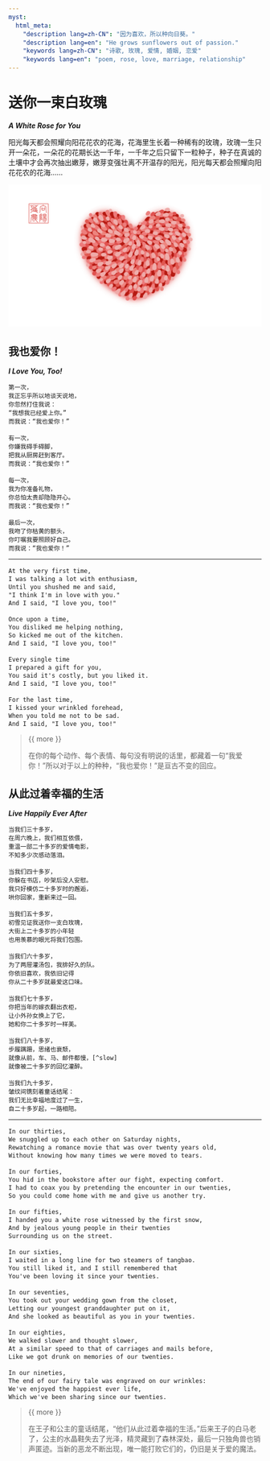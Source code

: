 ```yaml
---
myst:
  html_meta:
    "description lang=zh-CN": "因为喜欢，所以种向日葵。"
    "description lang=en": "He grows sunflowers out of passion."
    "keywords lang=zh-CN": "诗歌, 玫瑰, 爱情, 婚姻, 恋爱"
    "keywords lang=en": "poem, rose, love, marriage, relationship"
---
```


<!-- Created by 向阳花花农 (The Sunflorist) on 2024-11-22. -->
<!-- The Sunflorist's Shangri-La © 2024 by The Sunflorist is licensed under CC BY-NC-SA 4.0, all rights reserved. -->

# 送你一束白玫瑰

***A White Rose for You***

阳光每天都会照耀向阳花花农的花海，花海里生长着一种稀有的玫瑰，玫瑰一生只开一朵花，一朵花的花期长达一千年，一千年之后只留下一粒种子，种子在真诚的土壤中才会再次抽出嫩芽，嫩芽变强壮离不开温存的阳光，阳光每天都会照耀向阳花花农的花海……

![Heart](/_images/heart.png)

## 我也爱你！

***I Love You, Too!***

<!-- 广州 2024-10-23 -->

```{line-block}
第一次，
我正忘乎所以地谈天说地，
你忽然打住我说：
“我想我已经爱上你。”
而我说：“我也爱你！”

有一次，
你嫌我碍手碍脚，
把我从厨房赶到客厅。
而我说：“我也爱你！”

每一次，
我为你准备礼物，
你总怕太贵却隐隐开心。
而我说：“我也爱你！”

最后一次，
我吻了你枯黄的额头，
你叮嘱我要照顾好自己。
而我说：“我也爱你！”
```

---

```{line-block}
At the very first time,
I was talking a lot with enthusiasm,
Until you shushed me and said,
"I think I'm in love with you."
And I said, "I love you, too!"

Once upon a time,
You disliked me helping nothing,
So kicked me out of the kitchen.
And I said, "I love you, too!"

Every single time
I prepared a gift for you,
You said it's costly, but you liked it.
And I said, "I love you, too!"

For the last time,
I kissed your wrinkled forehead,
When you told me not to be sad.
And I said, "I love you, too!"
```

> {{ more }}
>
> 在你的每个动作、每个表情、每句没有明说的话里，都藏着一句“我爱你！”所以对于以上的种种，“我也爱你！”是亘古不变的回应。

## 从此过着幸福的生活

***Live Happily Ever After***

<!-- 广州 2024-10-25 -->

```{line-block}
当我们三十多岁，
在周六晚上，我们相互依偎，
重温一部二十多岁的爱情电影，
不知多少次感动落泪。

当我们四十多岁，
你躲在书店，吵架后没人安慰。
我只好模仿二十多岁时的邂逅，
哄你回家，重新来过一回。

当我们五十多岁，
初雪见证我送你一支白玫瑰，
大街上二十多岁的小年轻
也用羡慕的眼光将我们包围。

当我们六十多岁，
为了两屉灌汤包，我排好久的队。
你依旧喜欢，我依旧记得
你从二十多岁就最爱这口味。

当我们七十多岁，
你把当年的嫁衣翻出衣柜，
让小外孙女换上了它，
她和你二十多岁时一样美。

当我们八十多岁，
步履蹒跚，思绪也衰颓，
就像从前，车、马、邮件都慢，[^slow]
就像被二十多岁的回忆灌醉。

当我们九十多岁，
皱纹间镌刻着童话结尾：
我们无比幸福地度过了一生，
自二十多岁起，一路相陪。
```

[^slow]: “就像从前，车、马、邮件都慢”出自木心的诗歌《[从前慢](https://baike.baidu.com/item/从前慢/17158480)》第三小节。

---

```{line-block}
In our thirties,
We snuggled up to each other on Saturday nights,
Rewatching a romance movie that was over twenty years old,
Without knowing how many times we were moved to tears.

In our forties,
You hid in the bookstore after our fight, expecting comfort.
I had to coax you by pretending the encounter in our twenties,
So you could come home with me and give us another try.

In our fifties,
I handed you a white rose witnessed by the first snow,
And by jealous young people in their twenties
Surrounding us on the street.

In our sixties,
I waited in a long line for two steamers of tangbao.
You still liked it, and I still remembered that
You've been loving it since your twenties.

In our seventies,
You took out your wedding gown from the closet,
Letting our youngest granddaughter put on it,
And she looked as beautiful as you in your twenties.

In our eighties,
We walked slower and thought slower,
At a similar speed to that of carriages and mails before,
Like we got drunk on memories of our twenties.

In our nineties,
The end of our fairy tale was engraved on our wrinkles:
We've enjoyed the happiest ever life,
Which we've been sharing since our twenties.
```

> {{ more }}
>
> 在王子和公主的童话结尾，“他们从此过着幸福的生活。”后来王子的白马老了，公主的水晶鞋失去了光泽，精灵藏到了森林深处，最后一只独角兽也销声匿迹。当新的恶龙不断出现，唯一能打败它们的，仍旧是关于爱的魔法。
